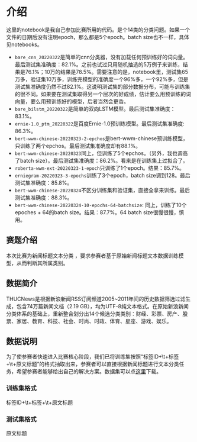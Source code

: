 # 介绍

这里的notebook是我自己参加比赛所用的代码。是个14类的分类问题。如果一个文件的日期后没有注明epoch，那么都是5个epoch。batch size也不一样，具体见notebooks。

- `bare_cnn_20220322`是简单的cnn分类器，没有加载任何预训练好的词向量。最后测试集准确度：82.1%。之前也试过只用随机抽选的5万例子来训练，结果是76.1%；10万的结果是78.5%。需要注意的是，notebook里，测试集65万多，验证集10万多，训练完模型的准确度一个96%多，一个92%多，但是测试集准确度仍然不过82.1%。这说明测试集的部分数据分布，可能与训练集的很不同。如果要在测试集取得另一个层次的好成绩，估计要么用预训练的词向量，要么用预训练好的模型，后者当然会更香。
- `bare_bilstm_20220322`是简单的双向LSTM模型。最后测试集准确度：83.1%。
- `ernie-1.0_ptm_20220322`是百度Ernie-1.0预训练模型。最后测试集准确度: 86.3%。
- `bert-wwm-chinese-20220323-2-epchos`是bert-wwm-chinese预训练模型，只训练了两个epchos。最后测试集准确度却有88.1%。
- `bert-wwm-chinese-20220323`同上，但训练了5个epchos。（另外，我也调高了batch size）。最后测试集准确度：86.2%。看来是在训练集上过拟合了。
- `roberta-wwm-ext-20220323-1-epoch`只训练了1个epoch。结果：85.7%。
- `erniegram-20220323-3-epochs`训练了3个epoch，batch size调到128。最后测试集准确度：85.8%。
- `bert-wwm-chinese-20220324`不区分训练集和验证集，直接全拿来训练。最后测试集准确度：88.3%。
- `bert-wwm-chinese-20220324-10-epochs-64-batchsize`: 同上，训练了10个epoches + 64的batch size。结果：87.7%。64 batch size很慢很慢，慎用。


## 赛题介绍

本次比赛为新闻标题文本分类 ，要求参赛者基于原始新闻标题文本数据训练模型，从而判断其所属类别。

## 数据简介

THUCNews是根据新浪新闻RSS订阅频道2005~2011年间的历史数据筛选过滤生成，包含74万篇新闻文档（2.19 GB），均为UTF-8纯文本格式。在原始新浪新闻分类体系的基础上，重新整合划分出14个候选分类类别：财经、彩票、房产、股票、家居、教育、科技、社会、时尚、时政、体育、星座、游戏、娱乐。

## 数据说明

为了使参赛者快速进入比赛核心阶段，我们已将训练集按照“标签ID+\t+标签+\t+原文标题”的格式抽取出来，参赛者可以直接根据新闻标题进行文本分类任务，希望参赛者能够给出自己的解决方案。数据集可以点[这里](https://aistudio.baidu.com/aistudio/datasetdetail/12701)下载。

### 训练集格式
标签ID+\t+标签+\t+原文标题

### 测试集格式
原文标题